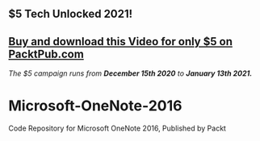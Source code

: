 ## $5 Tech Unlocked 2021!
[Buy and download this Video for only $5 on PacktPub.com](https://www.packtpub.com/product/microsoft-onenote-2016-video/9781839215803)
-----
*The $5 campaign         runs from __December 15th 2020__ to __January 13th 2021.__*

# Microsoft-OneNote-2016
Code Repository for Microsoft OneNote 2016, Published by Packt
